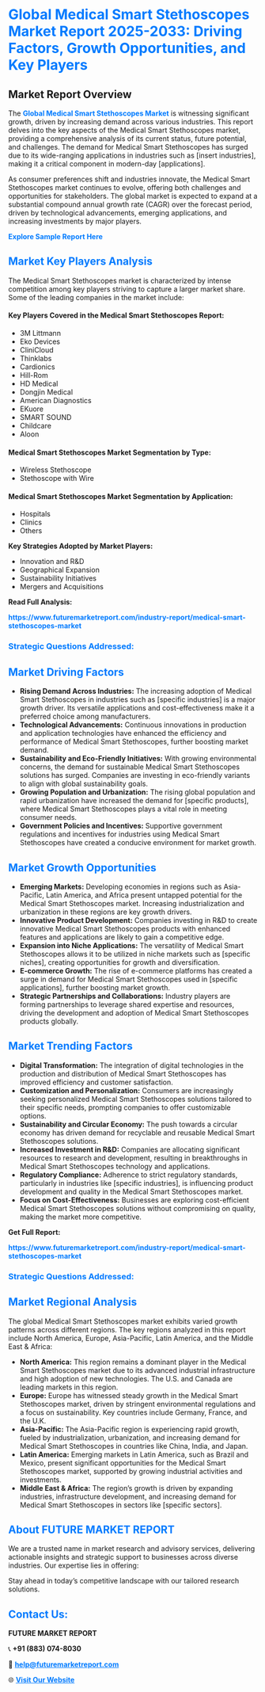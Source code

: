 <h1 style="color: #007BFF;">Global Medical Smart Stethoscopes Market Report 2025-2033: Driving Factors, Growth Opportunities, and Key Players</h1>

<section id="overview">
<h2>Market Report Overview</h2>
<p>The <a href="https://www.futuremarketreport.com/industry-report/medical-smart-stethoscopes-market" style="color: #007BFF; text-decoration: none;"><strong>Global Medical Smart Stethoscopes Market</strong></a> is witnessing significant growth, driven by increasing demand across various industries. This report delves into the key aspects of the Medical Smart Stethoscopes market, providing a comprehensive analysis of its current status, future potential, and challenges. The demand for Medical Smart Stethoscopes has surged due to its wide-ranging applications in industries such as [insert industries], making it a critical component in modern-day [applications].</p>
<p>As consumer preferences shift and industries innovate, the Medical Smart Stethoscopes market continues to evolve, offering both challenges and opportunities for stakeholders. The global market is expected to expand at a substantial compound annual growth rate (CAGR) over the forecast period, driven by technological advancements, emerging applications, and increasing investments by major players.</p>
</section>

<section id="overview">
<p><a href="https://www.futuremarketreport.com/request-sample/reportId=77327" style="color: #007BFF; text-decoration: none;"><strong>Explore Sample Report Here</strong></a></p>
</section>

<section id="key-players">
<h2 style="color: #007BFF;">Market Key Players Analysis</h2>
<p>The Medical Smart Stethoscopes market is characterized by intense competition among key players striving to capture a larger market share. Some of the leading companies in the market include:</p>
<h4>Key Players Covered in the Medical Smart Stethoscopes Report:</h4>
<ul><li>3M Littmann</li><li>Eko Devices</li><li>CliniCloud</li><li>Thinklabs</li><li>Cardionics</li><li>Hill-Rom</li><li>HD Medical</li><li>Dongjin Medical</li><li>American Diagnostics</li><li>EKuore</li><li>SMART SOUND</li><li>Childcare</li><li>Aloon</li></ul>
<h4>Medical Smart Stethoscopes Market Segmentation by Type:</h4>
<ul><li>Wireless Stethoscope</li><li>Stethoscope with Wire</li></ul>

<h4>Medical Smart Stethoscopes Market Segmentation by Application:</h4>
<ul><li>Hospitals</li><li>Clinics</li><li>Others</li></ul>
<p><strong>Key Strategies Adopted by Market Players:</strong></p>
<ul>
<li>Innovation and R&D</li>
<li>Geographical Expansion</li>
<li>Sustainability Initiatives</li>
<li>Mergers and Acquisitions</li>
</ul>
</section>

<section>
<p><strong>Read Full Analysis: </strong></p><a href="https://www.futuremarketreport.com/industry-report/medical-smart-stethoscopes-market" style="color: #007BFF; text-decoration: none;"><strong>https://www.futuremarketreport.com/industry-report/medical-smart-stethoscopes-market</strong></a>
<h3 style="color: #007BFF;">Strategic Questions Addressed:</h3>
</section>

<section id="driving-factors">
<h2 style="color: #007BFF;">Market Driving Factors</h2>
<ul>
<li><strong>Rising Demand Across Industries:</strong> The increasing adoption of Medical Smart Stethoscopes in industries such as [specific industries] is a major growth driver. Its versatile applications and cost-effectiveness make it a preferred choice among manufacturers.</li>
<li><strong>Technological Advancements:</strong> Continuous innovations in production and application technologies have enhanced the efficiency and performance of Medical Smart Stethoscopes, further boosting market demand.</li>
<li><strong>Sustainability and Eco-Friendly Initiatives:</strong> With growing environmental concerns, the demand for sustainable Medical Smart Stethoscopes solutions has surged. Companies are investing in eco-friendly variants to align with global sustainability goals.</li>
<li><strong>Growing Population and Urbanization:</strong> The rising global population and rapid urbanization have increased the demand for [specific products], where Medical Smart Stethoscopes plays a vital role in meeting consumer needs.</li>
<li><strong>Government Policies and Incentives:</strong> Supportive government regulations and incentives for industries using Medical Smart Stethoscopes have created a conducive environment for market growth.</li>
</ul>
</section>

<section id="growth-opportunities">
<h2 style="color: #007BFF;">Market Growth Opportunities</h2>
<ul>
<li><strong>Emerging Markets:</strong> Developing economies in regions such as Asia-Pacific, Latin America, and Africa present untapped potential for the Medical Smart Stethoscopes market. Increasing industrialization and urbanization in these regions are key growth drivers.</li>
<li><strong>Innovative Product Development:</strong> Companies investing in R&D to create innovative Medical Smart Stethoscopes products with enhanced features and applications are likely to gain a competitive edge.</li>
<li><strong>Expansion into Niche Applications:</strong> The versatility of Medical Smart Stethoscopes allows it to be utilized in niche markets such as [specific niches], creating opportunities for growth and diversification.</li>
<li><strong>E-commerce Growth:</strong> The rise of e-commerce platforms has created a surge in demand for Medical Smart Stethoscopes used in [specific applications], further boosting market growth.</li>
<li><strong>Strategic Partnerships and Collaborations:</strong> Industry players are forming partnerships to leverage shared expertise and resources, driving the development and adoption of Medical Smart Stethoscopes products globally.</li>
</ul>
</section>

<section id="trending-factors">
<h2 style="color: #007BFF;">Market Trending Factors</h2>
<ul>
<li><strong>Digital Transformation:</strong> The integration of digital technologies in the production and distribution of Medical Smart Stethoscopes has improved efficiency and customer satisfaction.</li>
<li><strong>Customization and Personalization:</strong> Consumers are increasingly seeking personalized Medical Smart Stethoscopes solutions tailored to their specific needs, prompting companies to offer customizable options.</li>
<li><strong>Sustainability and Circular Economy:</strong> The push towards a circular economy has driven demand for recyclable and reusable Medical Smart Stethoscopes solutions.</li>
<li><strong>Increased Investment in R&D:</strong> Companies are allocating significant resources to research and development, resulting in breakthroughs in Medical Smart Stethoscopes technology and applications.</li>
<li><strong>Regulatory Compliance:</strong> Adherence to strict regulatory standards, particularly in industries like [specific industries], is influencing product development and quality in the Medical Smart Stethoscopes market.</li>
<li><strong>Focus on Cost-Effectiveness:</strong> Businesses are exploring cost-efficient Medical Smart Stethoscopes solutions without compromising on quality, making the market more competitive.</li>
</ul>
</section>

<section>
<p><strong>Get Full Report: </strong></p><a href="https://www.futuremarketreport.com/industry-report/medical-smart-stethoscopes-market" style="color: #007BFF; text-decoration: none;"><strong>https://www.futuremarketreport.com/industry-report/medical-smart-stethoscopes-market</strong></a>
<h3 style="color: #007BFF;">Strategic Questions Addressed:</h3>
</section>


<section id="regional-analysis">
<h2 style="color: #007BFF;">Market Regional Analysis</h2>
<p>The global Medical Smart Stethoscopes market exhibits varied growth patterns across different regions. The key regions analyzed in this report include North America, Europe, Asia-Pacific, Latin America, and the Middle East & Africa:</p>
<ul>
<li><strong>North America:</strong> This region remains a dominant player in the Medical Smart Stethoscopes market due to its advanced industrial infrastructure and high adoption of new technologies. The U.S. and Canada are leading markets in this region.</li>
<li><strong>Europe:</strong> Europe has witnessed steady growth in the Medical Smart Stethoscopes market, driven by stringent environmental regulations and a focus on sustainability. Key countries include Germany, France, and the U.K.</li>
<li><strong>Asia-Pacific:</strong> The Asia-Pacific region is experiencing rapid growth, fueled by industrialization, urbanization, and increasing demand for Medical Smart Stethoscopes in countries like China, India, and Japan.</li>
<li><strong>Latin America:</strong> Emerging markets in Latin America, such as Brazil and Mexico, present significant opportunities for the Medical Smart Stethoscopes market, supported by growing industrial activities and investments.</li>
<li><strong>Middle East & Africa:</strong> The region’s growth is driven by expanding industries, infrastructure development, and increasing demand for Medical Smart Stethoscopes in sectors like [specific sectors].</li>
</ul>
</section>

<footer>
<h2 style="color: #007BFF;">About FUTURE MARKET REPORT</h2>
<p>We are a trusted name in market research and advisory services, delivering actionable insights and strategic support to businesses across diverse industries. Our expertise lies in offering:</p>

<p>Stay ahead in today’s competitive landscape with our tailored research solutions.</p>

<h2 style="color: #007BFF;">Contact Us:</h2>
<p><strong>FUTURE MARKET REPORT</strong></p>
<p>📞 <strong>+91 (883) 074-8030</strong></p>
<p>📧 <strong><a href="mailto:help@futuremarketreport.com" style="color: #007BFF;">help@futuremarketreport.com</a></strong></p>
<p>🌐 <strong><a href="https://www.futuremarketreport.com/" style="color: #007BFF;">Visit Our Website</a></strong></p>
</footer>